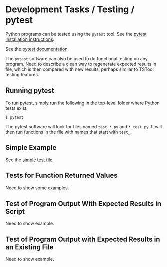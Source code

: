 # Development Tasks / Testing / pytest

Python programs can be tested using the `pytest` tool.
See the [pytest installation instructions](../dev-env/pytest/).

See the [pytest documentation](http://doc.pytest.org/en/latest/).

The `pytest` software can also be used to do functional testing on any program.
Need to describe a clean way to regenerate expected results in file, which is then compared with new results,
perhaps similar to TSTool testing features.

## Running pytest

To run pytest, simply run the following in the top-level folder where Python tests exist:

```
$ pytest
```

The pytest software will look for files named `test_*.py` and `*_test.py`.
It will then run functions in the file with names that start with `test_`.

## Simple Example

See the [simple test file](testing-pytest-examples/test_example.py).

## Tests for Function Returned Values

Need to show some examples.

## Test of Program Output With Expected Results in Script

Need to show example.

## Test of Program Output with Expected Results in an Existing File

Need to show example.
